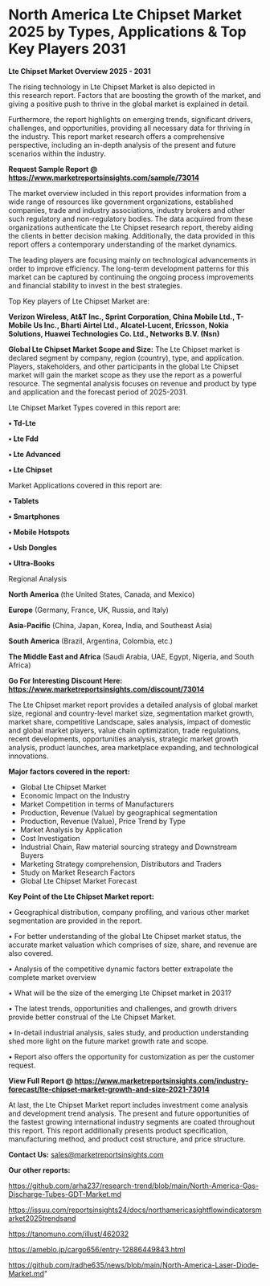 # North America Lte Chipset Market 2025 by Types, Applications & Top Key Players 2031

<Strong> Lte Chipset Market Overview 2025 - 2031</strong>

The rising technology in Lte Chipset Market is also depicted in this research report. Factors that are boosting the growth of the market, and giving a positive push to thrive in the global market is explained in detail.

Furthermore, the report highlights on emerging trends, significant drivers, challenges, and opportunities, providing all necessary data for thriving in the industry. This report market research offers a comprehensive perspective, including an in-depth analysis of the present and future scenarios within the industry.

<strong>Request Sample Report @ <a href=https://www.marketreportsinsights.com/sample/73014>https://www.marketreportsinsights.com/sample/73014</a></strong>

The market overview included in this report provides information from a wide range of resources like government organizations, established companies, trade and industry associations, industry brokers and other such regulatory and non-regulatory bodies. The data acquired from these organizations authenticate the Lte Chipset research report, thereby aiding the clients in better decision making. Additionally, the data provided in this report offers a contemporary understanding of the market dynamics.

The leading players are focusing mainly on technological advancements in order to improve efficiency. The long-term development patterns for this market can be captured by continuing the ongoing process improvements and financial stability to invest in the best strategies.

Top Key players of Lte Chipset Market are:

<strong>Verizon Wireless, At&T Inc., Sprint Corporation, China Mobile Ltd., T-Mobile Us Inc., Bharti Airtel Ltd., Alcatel-Lucent, Ericsson, Nokia Solutions, Huawei Technologies Co. Ltd., Networks B.V. (Nsn)</strong>

<strong><b>Global Lte Chipset Market Scope and Size:</b></strong>
The Lte Chipset market is declared segment by company, region (country), type, and application. Players, stakeholders, and other participants in the global Lte Chipset market will gain the market scope as they use the report as a powerful resource. The segmental analysis focuses on revenue and product by type and application and the forecast period of 2025-2031.

Lte Chipset Market Types covered in this report are:

<strong>• Td-Lte

• Lte Fdd

• Lte Advanced

• Lte Chipset</strong>

Market Applications covered in this report are:

<strong>• Tablets

• Smartphones

• Mobile Hotspots

• Usb Dongles

• Ultra-Books</strong> 

Regional Analysis

<strong>North America</strong> (the United States, Canada, and Mexico)

<strong>Europe</strong> (Germany, France, UK, Russia, and Italy)

<strong>Asia-Pacific</strong> (China, Japan, Korea, India, and Southeast Asia)

<strong>South America</strong> (Brazil, Argentina, Colombia, etc.)

<strong>The Middle East and Africa</strong> (Saudi Arabia, UAE, Egypt, Nigeria, and South Africa)

<strong>Go For Interesting Discount Here: <a href=https://www.marketreportsinsights.com/discount/73014>https://www.marketreportsinsights.com/discount/73014</a></strong>

The Lte Chipset market report provides a detailed analysis of global market size, regional and country-level market size, segmentation market growth, market share, competitive Landscape, sales analysis, impact of domestic and global market players, value chain optimization, trade regulations, recent developments, opportunities analysis, strategic market growth analysis, product launches, area marketplace expanding, and technological innovations.

<strong><b>Major factors covered in the report:</b></strong>
<ul>
  <li>Global Lte Chipset Market </li>
  <li>Economic Impact on the Industry</li>
  <li>Market Competition in terms of Manufacturers</li>
  <li>Production, Revenue (Value) by geographical segmentation</li>
  <li>Production, Revenue (Value), Price Trend by Type</li>
  <li>Market Analysis by Application</li>
  <li>Cost Investigation</li>
  <li>Industrial Chain, Raw material sourcing strategy and Downstream Buyers</li>
  <li>Marketing Strategy comprehension, Distributors and Traders</li>
  <li>Study on Market Research Factors</li>
  <li>Global Lte Chipset Market Forecast</li>
</ul>

<strong><b>Key Point of the Lte Chipset Market report:</b></strong>

• Geographical distribution, company profiling, and various other market segmentation are provided in the report.

• For better understanding of the global Lte Chipset market status, the accurate market valuation which comprises of size, share, and revenue are also covered.

• Analysis of the competitive dynamic factors better extrapolate the complete market overview

• What will be the size of the emerging Lte Chipset market in 2031?

• The latest trends, opportunities and challenges, and growth drivers provide better construal of the Lte Chipset Market.

• In-detail industrial analysis, sales study, and production understanding shed more light on the future market growth rate and scope.

• Report also offers the opportunity for customization as per the customer request.

<strong><b>View Full Report @ <a href=https://www.marketreportsinsights.com/industry-forecast/lte-chipset-market-growth-and-size-2021-73014>https://www.marketreportsinsights.com/industry-forecast/lte-chipset-market-growth-and-size-2021-73014</a></b></strong>


At last, the Lte Chipset Market report includes investment come analysis and development trend analysis. The present and future opportunities of the fastest growing international industry segments are coated throughout this report. This report additionally presents product specification, manufacturing method, and product cost structure, and price structure.

<strong>Contact Us:</strong>
sales@marketreportsinsights.com

<strong>Our other reports:</strong>

<a href=https://github.com/arha237/research-trend/blob/main/North-America-Gas-Discharge-Tubes-GDT-Market.md>https://github.com/arha237/research-trend/blob/main/North-America-Gas-Discharge-Tubes-GDT-Market.md</a>

<a href=https://issuu.com/reportsinsights24/docs/northamericasightflowindicatorsmarket2025trendsand>https://issuu.com/reportsinsights24/docs/northamericasightflowindicatorsmarket2025trendsand</a>

<a href=https://tanomuno.com/illust/462032>https://tanomuno.com/illust/462032</a>

<a href=https://ameblo.jp/cargo656/entry-12886449843.html>https://ameblo.jp/cargo656/entry-12886449843.html</a>

<a href=https://github.com/radhe635/news/blob/main/North-America-Laser-Diode-Market.md>https://github.com/radhe635/news/blob/main/North-America-Laser-Diode-Market.md</a>"
